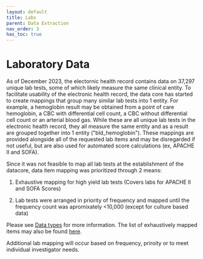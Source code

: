 ```yaml
---
layout: default
title: Labs
parent: Data Extraction
nav_order: 3
has_toc: true
---
```


# Laboratory Data
As of December 2023, the electornic health record contains data on 37,297 unique lab tests, some of which likely measure the same clinical entity. To facilitate usability of the electronic health record, the data core has started to create mappings that group many similar lab tests into 1 entity. For example, a hemoglobin result may be obtained from a point of care hemoglobin, a CBC with differential cell count, a CBC without differential cell count or an arterial blood gas. While these are all unique lab tests in the electronic health record, they all measure the same entity and as a result are grouped together into 1 entity ("bld_hemoglobin"). These mappings are provided alongside all of the requested lab items and may be disregarded if not useful, but are also used for automated score calculations (ex, APACHE II and SOFA).

Since it was not feasible to map all lab tests at the establishment of the datacore, data item mapping was prioritized through 2 means:
1. Exhaustive mapping for high yield lab tests (Covers labs for APACHE II and SOFA Scores)
  
2. Lab tests were arranged in priority of frequency and mapped until the frequency count was apromixately <10,000 (except for culture based data)

Please see [Data types](https://andrewmichelson.github.io/WUSTL-CCDM/datatypes/datatypes.html) for more information. The list of exhaustively mapped items may also be found [here](https://andrewmichelson.github.io/WUSTL-CCDM/datatypes/12-2023-exhaustivelymappeditems.xlsx).

Additional lab mapping will occur based on frequency, priroity or to meet individual investigator needs. 
